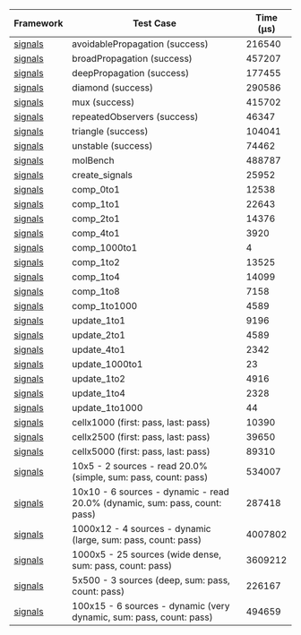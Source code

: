 | Framework | Test Case | Time (μs) |
| --- | --- | --- |
| [signals](https://github.com/rodydavis/signals.dart) | avoidablePropagation (success) | 216540 |
| [signals](https://github.com/rodydavis/signals.dart) | broadPropagation (success) | 457207 |
| [signals](https://github.com/rodydavis/signals.dart) | deepPropagation (success) | 177455 |
| [signals](https://github.com/rodydavis/signals.dart) | diamond (success) | 290586 |
| [signals](https://github.com/rodydavis/signals.dart) | mux (success) | 415702 |
| [signals](https://github.com/rodydavis/signals.dart) | repeatedObservers (success) | 46347 |
| [signals](https://github.com/rodydavis/signals.dart) | triangle (success) | 104041 |
| [signals](https://github.com/rodydavis/signals.dart) | unstable (success) | 74462 |
| [signals](https://github.com/rodydavis/signals.dart) | molBench | 488787 |
| [signals](https://github.com/rodydavis/signals.dart) | create_signals | 25952 |
| [signals](https://github.com/rodydavis/signals.dart) | comp_0to1 | 12538 |
| [signals](https://github.com/rodydavis/signals.dart) | comp_1to1 | 22643 |
| [signals](https://github.com/rodydavis/signals.dart) | comp_2to1 | 14376 |
| [signals](https://github.com/rodydavis/signals.dart) | comp_4to1 | 3920 |
| [signals](https://github.com/rodydavis/signals.dart) | comp_1000to1 | 4 |
| [signals](https://github.com/rodydavis/signals.dart) | comp_1to2 | 13525 |
| [signals](https://github.com/rodydavis/signals.dart) | comp_1to4 | 14099 |
| [signals](https://github.com/rodydavis/signals.dart) | comp_1to8 | 7158 |
| [signals](https://github.com/rodydavis/signals.dart) | comp_1to1000 | 4589 |
| [signals](https://github.com/rodydavis/signals.dart) | update_1to1 | 9196 |
| [signals](https://github.com/rodydavis/signals.dart) | update_2to1 | 4589 |
| [signals](https://github.com/rodydavis/signals.dart) | update_4to1 | 2342 |
| [signals](https://github.com/rodydavis/signals.dart) | update_1000to1 | 23 |
| [signals](https://github.com/rodydavis/signals.dart) | update_1to2 | 4916 |
| [signals](https://github.com/rodydavis/signals.dart) | update_1to4 | 2328 |
| [signals](https://github.com/rodydavis/signals.dart) | update_1to1000 | 44 |
| [signals](https://github.com/rodydavis/signals.dart) | cellx1000 (first: pass, last: pass) | 10390 |
| [signals](https://github.com/rodydavis/signals.dart) | cellx2500 (first: pass, last: pass) | 39650 |
| [signals](https://github.com/rodydavis/signals.dart) | cellx5000 (first: pass, last: pass) | 89310 |
| [signals](https://github.com/rodydavis/signals.dart) | 10x5 - 2 sources - read 20.0% (simple, sum: pass, count: pass) | 534007 |
| [signals](https://github.com/rodydavis/signals.dart) | 10x10 - 6 sources - dynamic - read 20.0% (dynamic, sum: pass, count: pass) | 287418 |
| [signals](https://github.com/rodydavis/signals.dart) | 1000x12 - 4 sources - dynamic (large, sum: pass, count: pass) | 4007802 |
| [signals](https://github.com/rodydavis/signals.dart) | 1000x5 - 25 sources (wide dense, sum: pass, count: pass) | 3609212 |
| [signals](https://github.com/rodydavis/signals.dart) | 5x500 - 3 sources (deep, sum: pass, count: pass) | 226167 |
| [signals](https://github.com/rodydavis/signals.dart) | 100x15 - 6 sources - dynamic (very dynamic, sum: pass, count: pass) | 494659 |
